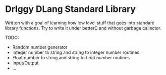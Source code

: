 # DrIggy DLang Standard Library

Written with a goal of learning how low level stuff that goes into standard library functions. Try to write it under betterC and without garbage callector.

TODO:

* Random number generator
* Integer number to string and string to integer number routines
* Float number to string and string to float number routines
* Input/Output
* ...
